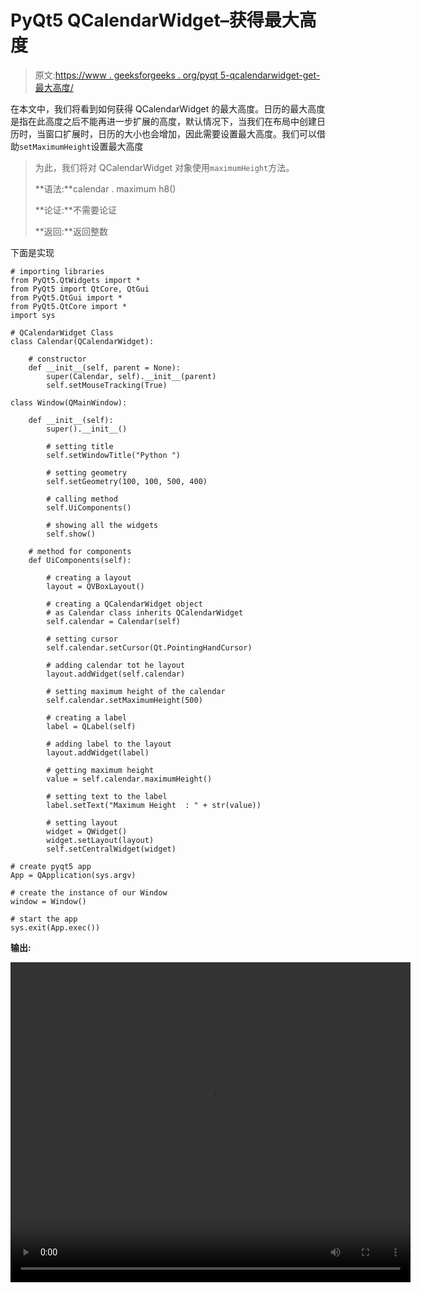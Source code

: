 # PyQt5 QCalendarWidget–获得最大高度

> 原文:[https://www . geeksforgeeks . org/pyqt 5-qcalendarwidget-get-最大高度/](https://www.geeksforgeeks.org/pyqt5-qcalendarwidget-getting-maximum-height/)

在本文中，我们将看到如何获得 QCalendarWidget 的最大高度。日历的最大高度是指在此高度之后不能再进一步扩展的高度，默认情况下，当我们在布局中创建日历时，当窗口扩展时，日历的大小也会增加，因此需要设置最大高度。我们可以借助`setMaximumHeight`设置最大高度

> 为此，我们将对 QCalendarWidget 对象使用`maximumHeight`方法。
> 
> **语法:**calendar . maximum h8()
> 
> **论证:**不需要论证
> 
> **返回:**返回整数

下面是实现

```
# importing libraries
from PyQt5.QtWidgets import * 
from PyQt5 import QtCore, QtGui
from PyQt5.QtGui import * 
from PyQt5.QtCore import * 
import sys

# QCalendarWidget Class
class Calendar(QCalendarWidget):

    # constructor
    def __init__(self, parent = None):
        super(Calendar, self).__init__(parent)
        self.setMouseTracking(True)

class Window(QMainWindow):

    def __init__(self):
        super().__init__()

        # setting title
        self.setWindowTitle("Python ")

        # setting geometry
        self.setGeometry(100, 100, 500, 400)

        # calling method
        self.UiComponents()

        # showing all the widgets
        self.show()

    # method for components
    def UiComponents(self):

        # creating a layout
        layout = QVBoxLayout()

        # creating a QCalendarWidget object
        # as Calendar class inherits QCalendarWidget
        self.calendar = Calendar(self)

        # setting cursor
        self.calendar.setCursor(Qt.PointingHandCursor)

        # adding calendar tot he layout
        layout.addWidget(self.calendar)

        # setting maximum height of the calendar
        self.calendar.setMaximumHeight(500)

        # creating a label
        label = QLabel(self)

        # adding label to the layout
        layout.addWidget(label)

        # getting maximum height
        value = self.calendar.maximumHeight()

        # setting text to the label
        label.setText("Maximum Height  : " + str(value))

        # setting layout
        widget = QWidget()
        widget.setLayout(layout)
        self.setCentralWidget(widget)

# create pyqt5 app
App = QApplication(sys.argv)

# create the instance of our Window
window = Window()

# start the app
sys.exit(App.exec())
```

**输出:**

<video class="wp-video-shortcode" id="video-432497-1" width="640" height="512" preload="metadata" controls=""><source type="video/mp4" src="https://media.geeksforgeeks.org/wp-content/uploads/20200614011841/Python-2020-06-14-01-18-18.mp4?_=1">[https://media.geeksforgeeks.org/wp-content/uploads/20200614011841/Python-2020-06-14-01-18-18.mp4](https://media.geeksforgeeks.org/wp-content/uploads/20200614011841/Python-2020-06-14-01-18-18.mp4)</video>
